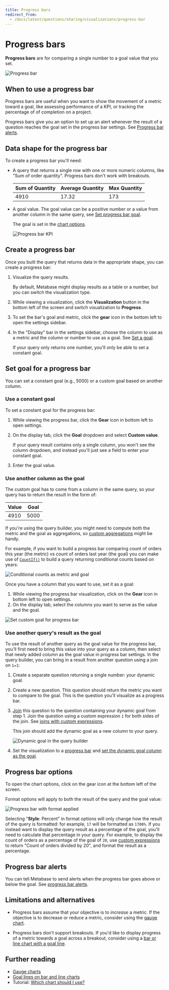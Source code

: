 ```yaml
---
title: Progress bars
redirect_from:
  - /docs/latest/questions/sharing/visualizations/progress-bar
---
```


# Progress bars

**Progress bars** are for comparing a single number to a goal value that you set.

![Progress bar](../images/progress.png)

## When to use a progress bar

Progress bars are useful when you want to show the movement of a metric toward a goal, like assessing performance of a KPI, or tracking the percentage of of completion on a project.

Progress bars give you an option to set up an alert whenever the result of a question reaches the goal set in the progress bar settings. See [Progress bar alerts](../alerts.md#progress-bar-alerts).

## Data shape for the progress bar

To create a progress bar you'll need:

- A query that returns a single row with one or more numeric columns, like "Sum of order quantity". Progress bars don't work with breakouts.

  | Sum of Quantity | Average Quantity | Max Quantity |
  | --------------- | ---------------- | ------------ |
  | 4910            | 17.32            | 173          |

- A goal value. The goal value can be a positive number or a value from another column in the same query, see [Set progress bar goal](#set-goal-for-a-progress-bar).

  The goal is set in the [chart options](#progress-bar-options).

  ![Progress bar KPI](../images/progress-bar-elements.png)

## Create a progress bar

Once you built the query that returns data in the appropriate shape, you can create a progress bar:

1. Visualize the query results.

   By default, Metabase might display results as a table or a number, but you can switch the visualization type.

2. While viewing a visualization, click the **Visualization** button in the bottom left of the screen and switch visualization to **Progress**.

3. To set the bar's goal and metric, click the **gear** icon in the bottom left to open the settings sidebar.
4. In the "Display" bar in the settings sidebar, choose the column to use as a metric and the column or number to use as a goal. See [Set a goal](#set-goal-for-a-progress-bar).

   If your query only returns one number, you'll only be able to set a constant goal.

## Set goal for a progress bar

You can set a constant goal (e.g., 5000) or a custom goal based on another column.

### Use a constant goal

To set a constant goal for the progress bar:

1. While viewing the progress bar, click the **Gear** icon in bottom left to open settings.
2. On the display tab, click the **Goal** dropdown and select **Custom value**.

   If your query result contains only a single column, you won't see the column dropdown, and instead you'll just see a field to enter your constant goal.

3. Enter the goal value.

### Use another column as the goal

The custom goal has to come from a column in the same query, so your query has to return the result in the form of:

| Value | Goal |
| ----- | ---- |
| 4910  | 5000 |

If you're using the query builder, you might need to compute both the metric and the goal as aggregations, so [custom aggregations](../query-builder/expressions-list.md#aggregations) might be handy.

For example, if you want to build a progress bar comparing count of orders this year (the metric) vs count of orders last year (the goal) you can make use of [`CountIf()`](../query-builder/expressions/countif.md) to build a query returning conditional counts based on years:

![Conditional counts as metric and goal](../images/progress-conditional-count.png)

Once you have a column that you want to use, set it as a goal:

1. While viewing the progress bar visualization, click on the **Gear** icon in bottom left to open settings.
2. On the display tab, select the columns you want to serve as the value and the goal.

![Set custom goal for progress bar](../images/progress-set-custom-goal.png)

### Use another query's result as the goal

To use the result of another query as the goal value for the progress bar, you'll first need to bring this value into your query as a column, then select that newly added column as the goal value in progress bar settings. In the query builder, you can bring in a result from another question using a join on `1=1`:

1. Create a separate question returning a single number: your dynamic goal.
2. Create a new question. This question should return the metric you want to compare to the goal. This is the question you'll visualize as a progress bar.
3. [Join](../query-builder/join.md) this question to the question containing your dynamic goal from step 1. Join the question using a custom expression `1` for both sides of the join. See [joins with custom expressions](../query-builder/join.md#joins-with-custom-expressions).

   This join should add the dynamic goal as a new column to your query.

   ![Dynamic goal in the query builder](../images/progress-bar-dynamic.png)

4. Set the visualization to a [progress bar](#create-a-progress-bar) and [set the dynamic goal column as the goal](#use-another-column-as-the-goal).

## Progress bar options

To open the chart options, click on the gear icon at the bottom left of the screen.

Format options will apply to both the result of the query and the goal value:

![Progress bar with format applied](../images/progress-with-format.png)

Selecting "**Style**: Percent" in format options will only change how the result of the query is formatted: for example, `17` will be formatted as `1700%`. If you instead want to display the query result as a percentage of the goal, you'll need to calculate that percentage in your query. For example, to display the count of orders as a percentage of the goal of `20`, use [custom expressions](../query-builder/expressions.md) to return "Count of orders divided by 20", and format the result as a percentage.

## Progress bar alerts

You can tell Metabase to send alerts when the progress bar goes above or below the goal. See [progress bar alerts](../alerts.md#progress-bar-alerts).

## Limitations and alternatives

- Progress bars assume that your objective is to _increase_ a metric. If the objective is to decrease or reduce a metric, consider using the [gauge chart](gauge.md).

- Progress bars don't support breakouts. If you'd like to display progress of a metric towards a goal across a breakout, consider using a [bar or line chart with a goal line](line-bar-and-area-charts.md#goal-lines).

## Further reading

- [Gauge charts](./gauge.md)
- [Goal lines on bar and line charts](./line-bar-and-area-charts.md#goal-lines)
- Tutorial: [Which chart should I use?](https://www.metabase.com/learn/metabase-basics/querying-and-dashboards/visualization/chart-guide)
